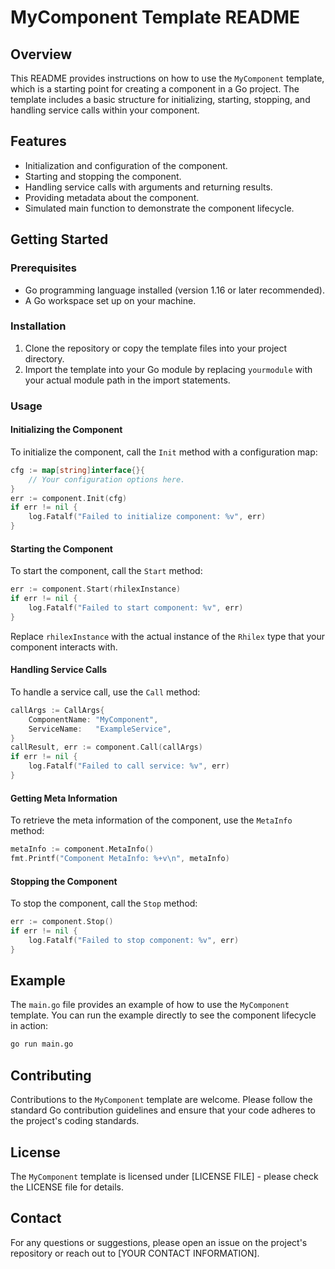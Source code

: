 <!--
 Copyright (C) 2024 wwhai

 This program is free software: you can redistribute it and/or modify
 it under the terms of the GNU Affero General Public License as
 published by the Free Software Foundation, either version 3 of the
 License, or (at your option) any later version.

 This program is distributed in the hope that it will be useful,
 but WITHOUT ANY WARRANTY; without even the implied warranty of
 MERCHANTABILITY or FITNESS FOR A PARTICULAR PURPOSE.  See the
 GNU Affero General Public License for more details.

 You should have received a copy of the GNU Affero General Public License
 along with this program.  If not, see <https://www.gnu.org/licenses/>.
-->

# MyComponent Template README
## Overview
This README provides instructions on how to use the `MyComponent` template, which is a starting point for creating a component in a Go project. The template includes a basic structure for initializing, starting, stopping, and handling service calls within your component.
## Features
- Initialization and configuration of the component.
- Starting and stopping the component.
- Handling service calls with arguments and returning results.
- Providing metadata about the component.
- Simulated main function to demonstrate the component lifecycle.
## Getting Started
### Prerequisites
- Go programming language installed (version 1.16 or later recommended).
- A Go workspace set up on your machine.
### Installation
1. Clone the repository or copy the template files into your project directory.
2. Import the template into your Go module by replacing `yourmodule` with your actual module path in the import statements.
### Usage
#### Initializing the Component
To initialize the component, call the `Init` method with a configuration map:
```go
cfg := map[string]interface{}{
    // Your configuration options here.
}
err := component.Init(cfg)
if err != nil {
    log.Fatalf("Failed to initialize component: %v", err)
}
```
#### Starting the Component
To start the component, call the `Start` method:
```go
err := component.Start(rhilexInstance)
if err != nil {
    log.Fatalf("Failed to start component: %v", err)
}
```
Replace `rhilexInstance` with the actual instance of the `Rhilex` type that your component interacts with.
#### Handling Service Calls
To handle a service call, use the `Call` method:
```go
callArgs := CallArgs{
    ComponentName: "MyComponent",
    ServiceName:   "ExampleService",
}
callResult, err := component.Call(callArgs)
if err != nil {
    log.Fatalf("Failed to call service: %v", err)
}
```
#### Getting Meta Information
To retrieve the meta information of the component, use the `MetaInfo` method:
```go
metaInfo := component.MetaInfo()
fmt.Printf("Component MetaInfo: %+v\n", metaInfo)
```
#### Stopping the Component
To stop the component, call the `Stop` method:
```go
err := component.Stop()
if err != nil {
    log.Fatalf("Failed to stop component: %v", err)
}
```
## Example
The `main.go` file provides an example of how to use the `MyComponent` template. You can run the example directly to see the component lifecycle in action:
```bash
go run main.go
```
## Contributing
Contributions to the `MyComponent` template are welcome. Please follow the standard Go contribution guidelines and ensure that your code adheres to the project's coding standards.
## License
The `MyComponent` template is licensed under [LICENSE FILE] - please check the LICENSE file for details.
## Contact
For any questions or suggestions, please open an issue on the project's repository or reach out to [YOUR CONTACT INFORMATION].

